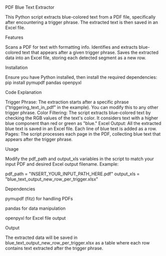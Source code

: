 PDF Blue Text Extractor

This Python script extracts blue-colored text from a PDF file, specifically after encountering a trigger phrase. The extracted text is then saved in an Excel file.

Features

Scans a PDF for text with formatting info.
Identifies and extracts blue-colored text that appears after a given trigger phrase.
Saves the extracted data into an Excel file, storing each detected segment as a new row.

Installation

Ensure you have Python installed, then install the required dependencies:
pip install pymupdf pandas openpyxl

Code Explanation

Trigger Phrase: The extraction starts after a specific phrase ("triggering_text_in_pdf" in the example). You can modify this to any other trigger phrase.
Color Filtering: The script extracts blue-colored text by checking the RGB values of the text's color. It considers text with a higher blue component than red or green as "blue."
Excel Output: All the extracted blue text is saved in an Excel file. Each line of blue text is added as a row.
Pages: The script processes each page in the PDF, collecting blue text that appears after the trigger phrase.

Usage

Modify the pdf_path and output_xls variables in the script to match your input PDF and desired Excel output filename. Example:

pdf_path = "INSERT_YOUR_INPUT_PATH_HERE.pdf"
output_xls = "blue_text_output_new_row_per_trigger.xlsx"

Dependencies

pymupdf (fitz) for handling PDFs

pandas for data manipulation

openpyxl for Excel file output

Output

The extracted data will be saved in blue_text_output_new_row_per_trigger.xlsx as a table where each row contains text extracted after the trigger phrase.
